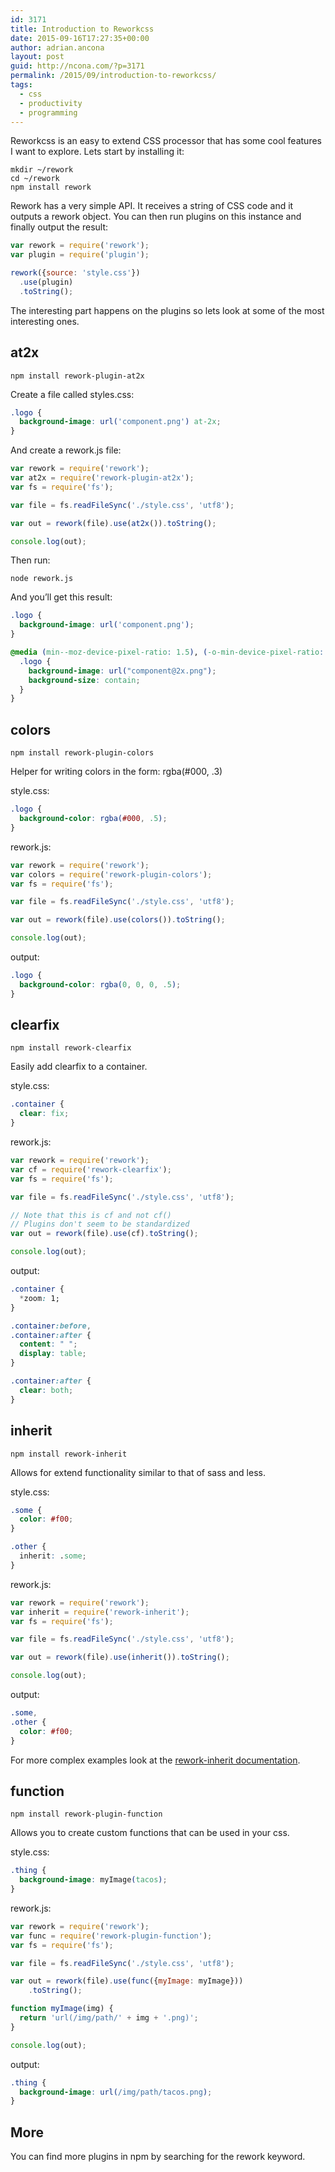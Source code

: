 ```yaml
---
id: 3171
title: Introduction to Reworkcss
date: 2015-09-16T17:27:35+00:00
author: adrian.ancona
layout: post
guid: http://ncona.com/?p=3171
permalink: /2015/09/introduction-to-reworkcss/
tags:
  - css
  - productivity
  - programming
---
```

Reworkcss is an easy to extend CSS processor that has some cool features I want to explore. Lets start by installing it:

```
mkdir ~/rework
cd ~/rework
npm install rework
```

Rework has a very simple API. It receives a string of CSS code and it outputs a rework object. You can then run plugins on this instance and finally output the result:

```js
var rework = require('rework');
var plugin = require('plugin');

rework({source: 'style.css'})
  .use(plugin)
  .toString();
```

The interesting part happens on the plugins so lets look at some of the most interesting ones.

<!--more-->

## at2x

```
npm install rework-plugin-at2x
```

Create a file called styles.css:

```css
.logo {
  background-image: url('component.png') at-2x;
}
```

And create a rework.js file:

```js
var rework = require('rework');
var at2x = require('rework-plugin-at2x');
var fs = require('fs');

var file = fs.readFileSync('./style.css', 'utf8');

var out = rework(file).use(at2x()).toString();

console.log(out);
```

Then run:

```
node rework.js
```

And you&#8217;ll get this result:

```css
.logo {
  background-image: url('component.png');
}

@media (min--moz-device-pixel-ratio: 1.5), (-o-min-device-pixel-ratio: 3/2), (-webkit-min-device-pixel-ratio: 1.5), (min-device-pixel-ratio: 1.5), (min-resolution: 144dpi), (min-resolution: 1.5dppx) {
  .logo {
    background-image: url("component@2x.png");
    background-size: contain;
  }
}
```

## colors

```
npm install rework-plugin-colors
```

Helper for writing colors in the form: rgba(#000, .3)

style.css:

```css
.logo {
  background-color: rgba(#000, .5);
}
```

rework.js:

```js
var rework = require('rework');
var colors = require('rework-plugin-colors');
var fs = require('fs');

var file = fs.readFileSync('./style.css', 'utf8');

var out = rework(file).use(colors()).toString();

console.log(out);
```

output:

```css
.logo {
  background-color: rgba(0, 0, 0, .5);
}
```

## clearfix

```
npm install rework-clearfix
```

Easily add clearfix to a container.

style.css:

```css
.container {
  clear: fix;
}
```

rework.js:

```js
var rework = require('rework');
var cf = require('rework-clearfix');
var fs = require('fs');

var file = fs.readFileSync('./style.css', 'utf8');

// Note that this is cf and not cf()
// Plugins don't seem to be standardized
var out = rework(file).use(cf).toString();

console.log(out);
```

output:

```css
.container {
  *zoom: 1;
}

.container:before,
.container:after {
  content: " ";
  display: table;
}

.container:after {
  clear: both;
}
```

## inherit

```
npm install rework-inherit
```

Allows for extend functionality similar to that of sass and less.

style.css:

```css
.some {
  color: #f00;
}

.other {
  inherit: .some;
}
```

rework.js:

```js
var rework = require('rework');
var inherit = require('rework-inherit');
var fs = require('fs');

var file = fs.readFileSync('./style.css', 'utf8');

var out = rework(file).use(inherit()).toString();

console.log(out);
```

output:

```css
.some,
.other {
  color: #f00;
}
```

For more complex examples look at the [rework-inherit documentation](https://github.com/reworkcss/rework-inherit/).

## function

```
npm install rework-plugin-function
```

Allows you to create custom functions that can be used in your css.

style.css:

```css
.thing {
  background-image: myImage(tacos);
}
```

rework.js:

```js
var rework = require('rework');
var func = require('rework-plugin-function');
var fs = require('fs');

var file = fs.readFileSync('./style.css', 'utf8');

var out = rework(file).use(func({myImage: myImage}))
    .toString();

function myImage(img) {
  return 'url(/img/path/' + img + '.png)';
}

console.log(out);
```

output:

```css
.thing {
  background-image: url(/img/path/tacos.png);
}
```

## More

You can find more plugins in npm by searching for the rework keyword.

